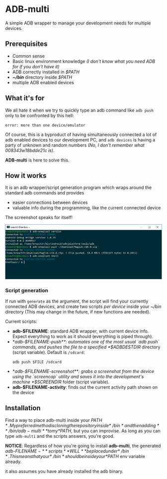 # ADB-multi

A simple ADB wrapper to manage your development needs for multiple devices.

## Prerequisites
 * Common sense
 * Basic linux environment knowledge *(I don't know what you need ADB for if you don't have it)*
 * ADB correctly installed in *$PATH*
 * ***~/bin*** directory inside *$PATH*
 * multiple ADB enabled devices

## What it's for

We all hate it when we try to quickly type an adb command like `adb push` only to be confronted by this hell:
```
error: more than one device/emulator
```

Of course, this is a byproduct of having simultaneously connected a lot of adb enabled devices to our development PC, and `adb devices` is having a party of unknown and random numbers *(No, I don't remember what 008343w18bdde21c is)*.

**ADB-multi** is here to solve this.

## How it works

It is an adb wrapper/script generation program which wraps around the standard adb commands and provides
* easier connections between devices    
* valuable info during the programming, like the current connected device   

The screenshot speaks for itself!

<img src="screenshots/screenshot.png?raw=true">

### Script generation

If run with `generate` as the argument, the script will find your currently connected ADB devices, and create two scripts *per device* inside your *~/bin* directory (This may change in the future, if new functions are needed).

Current scripts:
   * **adb-$FILENAME**: standard ADB wrapper, with current device info. Expect everything to work as it should (everything is piped through).   
   * **adb-$FILENAME-push**: automates one of the most usual `adb push` commands, and pushes the file to a specified *$ADBDESTDIR* directory (script variable). Default is `/sdcard`:
      ```
      adb push $FILE /sdcard
      ```
  * **adb-$FILENAME-screenshot**: grabs a screenshot from the device using the `screencap` utility and saves it into the development's machine *$SCREENDIR* folder (script variable).
  * **adb-$FILENAME-activity**: finds out the current activity path shown on the device

## Installation

Find a way to place adb-multi inside your *$PATH*. My preferred method is cloning the repository inside *~/bin* and then adding **~/bin/adb-multi** to my *$PATH*, but you can improvise. As long as you can type ```adb-multi``` and the scripts answers, you're good.

**NOTICE**: Regardless of how you're going to install **adb-multi**, the generated *adb-$FILENAME-** scripts **WILL** be placed under *~/bin*. This means that your *~/bin* should be inside your *$PATH* env variable already.

it also assumes you have already installed the adb binary.

